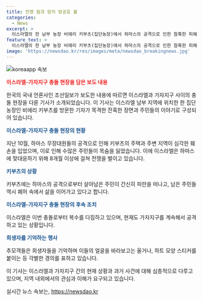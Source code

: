 ```yaml
---
title: 전쟁 칼과 망치 방공호 불
categories:
  - News
excerpt: >
  이스라엘의 한 남부 농장 비에리 키부츠(집단농장)에서 하마스의 공격으로 인한 참혹한 피해가 8개월째 남아있는 가운데, 주민들의 안타까운 이야기가 전해진다. 이곳에서 120명의 주민이 살해당하고, 평화로운 마을이 폐허로 변해가는 모습이 그려진다. 하마스의 공격으로 농장은 완전히 파괴되었고, 희생자들을 기리는 추모객들의 모습도 담겨있다. 이스라엘의 가자지구 공격에 대한 반격으로 이 지역은 공격과 희생으로 가득 차 있지만, 이에 대한 국제사회의 관심과 조치가 필요하다.
feature_text: >
  이스라엘의 한 남부 농장 비에리 키부츠(집단농장)에서 하마스의 공격으로 인한 참혹한 피해가 8개월째 남아있는 가운데, 주민들의 안타까운 이야기가 전해진다. 이곳에서 120명의 주민이 살해당하고, 평화로운 마을이 폐허로 변해가는 모습이 그려진다. 하마스의 공격으로 농장은 완전히 파괴되었고, 희생자들을 기리는 추모객들의 모습도 담겨있다. 이스라엘의 가자지구 공격에 대한 반격으로 이 지역은 공격과 희생으로 가득 차 있지만, 이에 대한 국제사회의 관심과 조치가 필요하다.
image: 'https://newsdao.kr/res/images/meta/newsdao_breakingnews.jpg'
---
```


<p><img src="https://newsdao.kr/res/images/meta/newsdao_breakingnews.jpg" alt="koreaapp 속보" /></p>

<p><b><span style="color: #ee2323;">이스라엘-가자지구 충돌 현장을 담은 보도 내용</span></b></p>

<p>한국의 국내 언론사인 조선일보가 보도한 내용에 따르면 이스라엘과 가자지구 사이의 충돌 현장을 다룬 기사가 소개되었습니다. 이 기사는 이스라엘 남부 지역에 위치한 한 집단농장인 비에리 키부츠를 방문한 기자가 목격한 잔혹한 장면과 주민들의 이야기로 구성되어 있습니다. </p>

<p><b><span style="color: #1a5490;">이스라엘-가자지구 충돌 현장의 현황</span></b></p>

<p>지난 10월, 하마스 무장대원들의 공격으로 인해 키부츠의 주택과 주변 지역이 심각한 훼손을 입었으며, 이로 인해 수많은 주민들이 목숨을 잃었습니다. 이에 이스라엘은 하마스에 맞대응하기 위해 8개월 이상에 걸쳐 전쟁을 벌이고 있습니다. </p>

<p><b><span style="color: #1a5490;">키부츠의 상황</span></b></p>

<p>키부츠에는 하마스의 공격으로부터 살아남은 주민이 간신히 피란을 떠나고, 남은 주민들 역시 폐허 속에서 삶을 이어가고 있다고 합니다. </p>

<p><b><span style="color: #1a5490;">이스라엘-가자지구 충돌 현장의 후속 조치</span></b></p>

<p>이스라엘은 이번 충돌로부터 복수를 다짐하고 있으며, 현재도 가자지구를 계속해서 공격하고 있는 상황입니다.</p>

<p><b><span style="color: #1a5490;">희생자를 기억하는 행사</span></b></p>

<p>추모객들은 희생자들을 기억하며 이들의 얼굴을 바라보고는 울거나, 하트 모양 스티커를 붙이는 등 각별한 경의를 표하고 있습니다.</p>

<p>이 기사는 이스라엘과 가자지구 간의 현재 상황과 과거 사건에 대해 심층적으로 다루고 있으며, 지역 내외에서의 관심과 이해가 요구되고 있습니다.</p>
실시간 뉴스 속보는, <a href="https://newsdao.kr" rel="dofollow">https://newsdao.kr</a>


